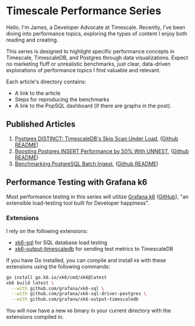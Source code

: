 # Timescale Performance Series

Hello, I'm James, a Developer Advocate at Timescale. Recently, I’ve been diving into performance topics, exploring the types of content I enjoy both reading and creating.

This series is designed to highlight specific performance concepts in Timescale, TimescaleDB, and Postgres through data visualizations. Expect no marketing fluff or unrealistic benchmarks, just clear, data-driven explorations of performance topics I find valuable and relevant.

Each article's directory contains:
- A link to the article
- Steps for reproducing the benchmarks
- A link to the PopSQL dashboard (if there are graphs in the post).

## Published Articles

1. [Postgres DISTINCT: TimescaleDB's Skip Scan Under Load](https://www.timescale.com/blog/skip-scan-under-load/), ([Github README](https://github.com/timescale/performance/blob/main/articles/skipscan/README.md))
2. [Boosting Postgres INSERT Performance by 50% With UNNEST](https://www.timescale.com/blog/boosting-postgres-insert-performance/), ([Github README](https://github.com/timescale/performance/blob/main/articles/unnest/README.md))
3. [Benchmarking PostgreSQL Batch Ingest](www.timescale.com/blog/benchmarking-postgresql-batch-ingest/), ([Github README](https://github.com/timescale/performance/blob/main/articles/batch-ingest/README.md))

## Performance Testing with Grafana k6

Most performance testing in this series will utilize [Grafana k6](https://k6.io/) ([GitHub](https://github.com/grafana/k6)),  "an extensible load-testing tool built for Developer happiness". 

### Extensions
I rely on the following extensions:
- [xk6-sql](https://github.com/grafana/xk6-sql) for SQL database load testing
- [xk6-output-timescaledb](https://github.com/grafana/xk6-output-timescaledb) for sending test metrics to TimescaleDB

If you have Go installed, you can compile and install `k6` with these extensions using the following commands:

```bash
go install go.k6.io/xk6/cmd/xk6@latest
xk6 build latest \
  --with github.com/grafana/xk6-sql \
  --with github.com/grafana/xk6-sql-driver-postgres \
  --with github.com/grafana/xk6-output-timescaledb
```

You will now have a new `k6` binary in your current directory with the extensions compiled in.


